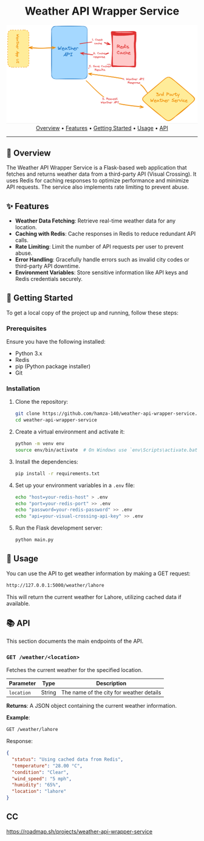 <div align="center">

# Weather API Wrapper Service
![alt text](image.png)
[Overview](#🎯-overview) •
[Features](#✨-features) •
[Getting Started](#🚀-getting-started) •
[Usage](#📘-usage) •
[API](#📚-api)

</div>

---

## 🎯 Overview

The Weather API Wrapper Service is a Flask-based web application that fetches and returns weather data from a third-party API (Visual Crossing). It uses Redis for caching responses to optimize performance and minimize API requests. The service also implements rate limiting to prevent abuse.

## ✨ Features

- **Weather Data Fetching**: Retrieve real-time weather data for any location.
- **Caching with Redis**: Cache responses in Redis to reduce redundant API calls.
- **Rate Limiting**: Limit the number of API requests per user to prevent abuse.
- **Error Handling**: Gracefully handle errors such as invalid city codes or third-party API downtime.
- **Environment Variables**: Store sensitive information like API keys and Redis credentials securely.

## 🚀 Getting Started

To get a local copy of the project up and running, follow these steps:

### Prerequisites

Ensure you have the following installed:

- Python 3.x
- Redis
- pip (Python package installer)
- Git

### Installation

1. Clone the repository:

   ```bash
   git clone https://github.com/hamza-140/weather-api-wrapper-service.git
   cd weather-api-wrapper-service
   ```

2. Create a virtual environment and activate it:

   ```bash
   python -m venv env
   source env/bin/activate  # On Windows use `env\Scripts\activate.bat`
   ```

3. Install the dependencies:

   ```bash
   pip install -r requirements.txt
   ```

4. Set up your environment variables in a `.env` file:

   ```bash
   echo "host=your-redis-host" > .env
   echo "port=your-redis-port" >> .env
   echo "password=your-redis-password" >> .env
   echo "api=your-visual-crossing-api-key" >> .env
   ```

5. Run the Flask development server:

   ```bash
   python main.py
   ```

## 📘 Usage

You can use the API to get weather information by making a GET request:

```bash
http://127.0.0.1:5000/weather/lahore
```

This will return the current weather for Lahore, utilizing cached data if available.

## 📚 API

This section documents the main endpoints of the API.

### `GET /weather/<location>`

Fetches the current weather for the specified location.

| Parameter  | Type   | Description                              |
| ---------- | ------ | ---------------------------------------- |
| `location` | String | The name of the city for weather details |

**Returns**: A JSON object containing the current weather information.

**Example**:

```bash
GET /weather/lahore
```

Response:

```json
{
  "status": "Using cached data from Redis",
  "temperature": "28.00 °C",
  "condition": "Clear",
  "wind_speed": "5 mph",
  "humidity": "65%",
  "location": "lahore"
}
```

## CC
https://roadmap.sh/projects/weather-api-wrapper-service